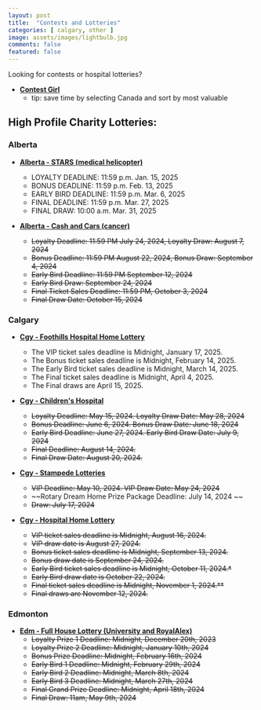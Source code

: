 ```yaml
---
layout: post
title:  "Contests and Lotteries"
categories: [ calgary, other ]
image: assets/images/lightbulb.jpg
comments: false
featured: false
---
```


Looking for contests or hospital lotteries?

+ **[Contest Girl](https://www.contestgirl.com/)**
    - tip: save time by selecting Canada and sort by most valuable

## High Profile Charity Lotteries:

### Alberta

+ **[Alberta - STARS (medical helicopter)](https://ab.starslottery.ca/)**
    - LOYALTY DEADLINE: 11:59 p.m. Jan. 15, 2025
    - BONUS DEADLINE: 11:59 p.m. Feb. 13, 2025
    - EARLY BIRD DEADLINE: 11:59 p.m. Mar. 6, 2025
    - FINAL DEADLINE: 11:59 p.m. Mar. 27, 2025
    - FINAL DRAW: 10:00 a.m. Mar. 31, 2025

+ **[Alberta - Cash and Cars (cancer)](https://cashandcarslottery.ca/)**
    - ~~Loyalty Deadline: 11:59 PM July 24, 2024, Loyalty Draw: August 7, 2024~~
    - ~~Bonus Deadline: 11:59 PM August 22, 2024, Bonus Draw: September 4, 2024~~
    - ~~Early Bird Deadline: 11:59 PM September 12, 2024~~
    - ~~Early Bird Draw: September 24, 2024~~
    - ~~Final Ticket Sales Deadline: 11:59 PM, October 3, 2024~~
    - ~~Final Draw Date: October 15, 2024~~

### Calgary

+ **[Cgy - Foothills Hospital Home Lottery](https://www.foothillshospitalhomelottery.com/)**
    - The VIP ticket sales deadline is Midnight, January 17, 2025. 
    - The Bonus ticket sales deadline is Midnight, February 14, 2025.
    - The Early Bird ticket sales deadline is Midnight, March 14, 2025.
    - The Final ticket sales deadline is Midnight, April 4, 2025.
    - The Final draws are April 15, 2025.

+ **[Cgy - Children's Hospital](https://childrenshospitallottery.ca/)**
    - ~~Loyalty Deadline: May 15, 2024. Loyalty Draw Date: May 28, 2024~~
    - ~~Bonus Deadline: June 6, 2024. Bonus Draw Date: June 18, 2024~~
    - ~~Early Bird Deadline: June 27, 2024. Early Bird Draw Date: July 9, 2024~~
    - ~~Final Deadline: August 14, 2024.~~
    - ~~Final Draw Date: August 20, 2024.~~

+ **[Cgy - Stampede Lotteries](https://calgarystampedelotteries.ca/)**
    - ~~VIP Deadline: May 10, 2024. VIP Draw Date: May 24, 2024~~
    - ~~Rotary Dream Home Prize Package Deadline: July 14, 2024 ~~
    - ~~Draw: July 17, 2024~~

+ **[Cgy - Hospital Home Lottery](https://www.calgaryhospitalhomelottery.com/)**
    - ~~VIP ticket sales deadline is Midnight, August 16, 2024.~~
    - ~~VIP draw date is August 27, 2024.~~
    - ~~Bonus ticket sales deadline is Midnight, September 13, 2024.~~
    - ~~Bonus draw date is September 24, 2024.~~
    - ~~Early Bird ticket sales deadline is Midnight, October 11, 2024.*~~
    - ~~Early Bird draw date is October 22, 2024.~~
    - ~~Final ticket sales deadline is Midnight, November 1, 2024.**~~
    - ~~Final draws are November 12, 2024.~~

### Edmonton

+ **[Edm - Full House Lottery (University and RoyalAlex)](https://fullhouse.ca/)**
    - ~~Loyalty Prize 1 Deadline: Midnight, December 20th, 2023~~
    - ~~Loyalty Prize 2 Deadline: Midnight, January 10th, 2024~~
    - ~~Bonus Prize Deadline: Midnight, February 16th, 2024~~
    - ~~Early Bird 1 Deadline: Midnight, February 29th, 2024~~
    - ~~Early Bird 2 Deadline: Midnight, March 8th, 2024~~
    - ~~Early Bird 3 Deadline: Midnight, March 27th, 2024~~
    - ~~Final Grand Prize Deadline: Midnight, April 18th, 2024~~
    - ~~Final Draw: 11am, May 9th, 2024~~


